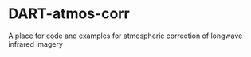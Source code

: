 # DART-atmos-corr
A place for code and examples for atmospheric correction of longwave infrared imagery 

